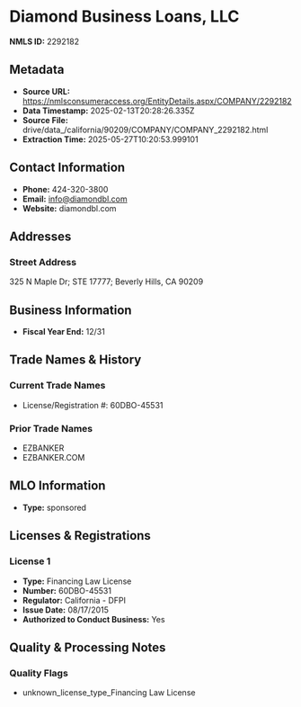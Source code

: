 # Diamond Business Loans, LLC

**NMLS ID:** 2292182

## Metadata
- **Source URL:** https://nmlsconsumeraccess.org/EntityDetails.aspx/COMPANY/2292182
- **Data Timestamp:** 2025-02-13T20:28:26.335Z
- **Source File:** drive/data_/california/90209/COMPANY/COMPANY_2292182.html
- **Extraction Time:** 2025-05-27T10:20:53.999101

## Contact Information
- **Phone:** 424-320-3800
- **Email:** info@diamondbl.com
- **Website:** diamondbl.com

## Addresses
### Street Address
325 N Maple Dr; STE 17777; Beverly Hills, CA 90209

## Business Information
- **Fiscal Year End:** 12/31

## Trade Names & History
### Current Trade Names
- License/Registration #: 60DBO-45531

### Prior Trade Names
- EZBANKER
- EZBANKER.COM

## MLO Information
- **Type:** sponsored

## Licenses & Registrations

### License 1
- **Type:** Financing Law License
- **Number:** 60DBO-45531
- **Regulator:** California - DFPI
- **Issue Date:** 08/17/2015
- **Authorized to Conduct Business:** Yes

## Quality & Processing Notes
### Quality Flags
- unknown_license_type_Financing Law License
